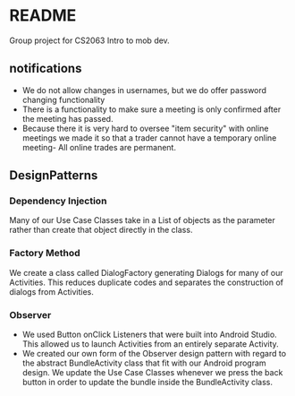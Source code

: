 # README
Group project for CS2063 Intro to mob dev.


## notifications
* We do not allow changes in usernames, but we do offer password changing functionality
* There is a functionality to make sure a meeting is only confirmed after the meeting has passed.
* Because there it is very hard to oversee "item security" with online meetings we made it so that a
trader cannot have a temporary online meeting- All online trades are permanent.

## DesignPatterns
### Dependency Injection
Many of our Use Case Classes take in a List of objects as the parameter 
rather than create that object directly in the class.
### Factory Method
We create a class called DialogFactory generating Dialogs for many of our Activities.
This reduces duplicate codes and separates the construction of dialogs from Activities.
### Observer 
* We used Button onClick Listeners that were built into Android Studio. This allowed us to
launch Activities from an entirely separate Activity.
* We created our own form of the Observer design pattern with regard to the abstract 
BundleActivity class that fit with our Android program design. We update the Use Case Classes
whenever we press the back button in order to update the bundle inside the BundleActivity class.






